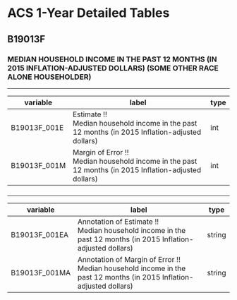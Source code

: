 # ACS 1-Year Detailed Tables

## B19013F

### MEDIAN HOUSEHOLD INCOME IN THE PAST 12 MONTHS (IN 2015 INFLATION-ADJUSTED DOLLARS) (SOME OTHER RACE ALONE HOUSEHOLDER)

___

| variable | label | type |
| ----- | ----- | ----- |
| B19013F_001E | Estimate !!<br>Median household income in the past 12 months (in 2015 Inflation-adjusted dollars) | int |
| B19013F_001M | Margin of Error !!<br>Median household income in the past 12 months (in 2015 Inflation-adjusted dollars) | int |
### 

___

| variable | label | type |
| ----- | ----- | ----- |
| B19013F_001EA | Annotation of Estimate !!<br>Median household income in the past 12 months (in 2015 Inflation-adjusted dollars) | string |
| B19013F_001MA | Annotation of Margin of Error !!<br>Median household income in the past 12 months (in 2015 Inflation-adjusted dollars) | string |

